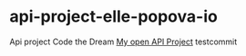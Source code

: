 # api-project-elle-popova-io

Api project Code the Dream
[My open API Project](https://github.com/dartmater/api-project-elle-popova-io)
testcommit